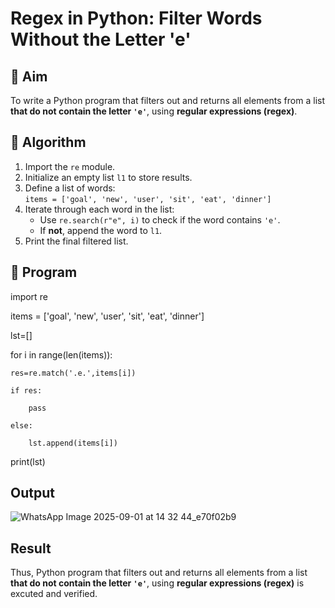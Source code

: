 # Regex in Python: Filter Words Without the Letter 'e'

## 🎯 Aim
To write a Python program that filters out and returns all elements from a list **that do not contain the letter `'e'`**, using **regular expressions (regex)**.

## 🧠 Algorithm
1. Import the `re` module.
2. Initialize an empty list `l1` to store results.
3. Define a list of words:  
   `items = ['goal', 'new', 'user', 'sit', 'eat', 'dinner']`
4. Iterate through each word in the list:
   - Use `re.search(r"e", i)` to check if the word contains `'e'`.
   - If **not**, append the word to `l1`.
5. Print the final filtered list.

## 🧾 Program
import re

items = ['goal', 'new', 'user', 'sit', 'eat', 'dinner']

lst=[]

for i in range(len(items)):

    res=re.match('.e.',items[i])
    
    if res:
    
        pass
        
    else:
    
        lst.append(items[i])
        
print(lst)

## Output
![WhatsApp Image 2025-09-01 at 14 32 44_e70f02b9](https://github.com/user-attachments/assets/c8eaa9a6-4515-4c9e-9e6c-d67f995521d9)


## Result
Thus, Python program that filters out and returns all elements from a list **that do not contain the letter `'e'`**, using **regular expressions (regex)** is excuted and verified.
